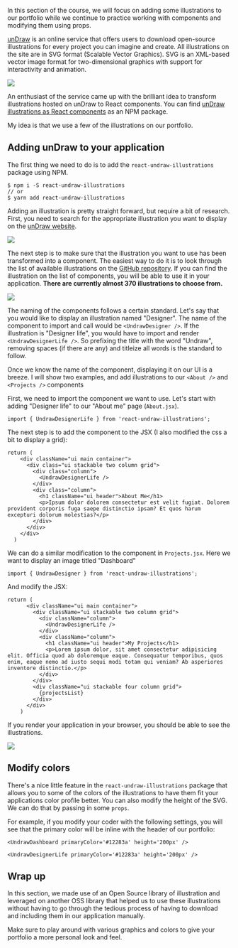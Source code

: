 In this section of the course, we will focus on adding some illustrations to our portfolio while we continue to practice working with components and modifying them using props.

[unDraw](https://undraw.co/illustrations) is an online service that offers users to download open-source illustrations for every project you can imagine and create. All illustrations on the site are in SVG format (Scalable Vector Graphics). SVG is an XML-based vector image format for two-dimensional graphics with support for interactivity and animation.

![](https://raw.githubusercontent.com/CraftAcademyLabs/ca_course/master/week3/assets/portfolio_challenge/react_portfolio_undraw_screen.png)

An enthusiast of the service came up with the brilliant idea to transform illustrations hosted on unDraw to React components. You can find [unDraw illustrations as React components](https://www.npmjs.com/package/react-undraw-illustrations) as an NPM package.

My idea is that we use a few of the illustrations on our portfolio.

## Adding unDraw to your application

The first thing we need to do is to add the `react-undraw-illustrations` package using NPM.

    $ npm i -S react-undraw-illustrations
    // or
    $ yarn add react-undraw-illustrations

Adding an illustration is pretty straight forward, but require a bit of research. First, you need to search for the appropriate illustration you want to display on the [unDraw website](https://undraw.co/illustrations).

![](https://raw.githubusercontent.com/CraftAcademyLabs/ca_course/master/week3/assets/portfolio_challenge/react_portfolio_undraw_search.png)

The next step is to make sure that the illustration you want to use has been transformed into a component. The easiest way to do it is to look through the list of available illustrations on the [GitHub repository](https://github.com/GraemeFulton/react-undraw-illustrations/tree/master/lib/components). If you can find the illustration on the list of components, you will be able to use it in your application. **There are currently almost 370 illustrations to choose from.**

![](https://raw.githubusercontent.com/CraftAcademyLabs/ca_course/master/week3/assets/portfolio_challenge/react_portfolio_undraw_gh_component_list.png)

The naming of the components follows a certain standard. Let's say that you would like to display an illustration named "Designer". The name of the component to import and call would be `<UndrawDesigner />`. If the illustration is "Designer life", you would have to import and render `<UndrawDesignerLife />`. So prefixing the title with the word "Undraw", removing spaces (if there are any) and titleize all words is the standard to follow.

Once we know the name of the component, displaying it on our UI is a breeze. I will show two examples, and add illustrations to our `<About />` and `<Projects />` components

First, we need to import the component we want to use. Let's start with adding "Designer life" to our "About me" page (`About.jsx`).

    import { UndrawDesignerLife } from 'react-undraw-illustrations';

The next step is to add the component to the JSX (I also modified the css a bit to display a grid):

    return (
        <div className="ui main container">
          <div class="ui stackable two column grid">
            <div class="column">
              <UndrawDesignerLife />
            </div>
            <div class="column">
              <h1 className="ui header">About Me</h1>
              <p>Ipsum dolor dolorem consectetur est velit fugiat. Dolorem provident corporis fuga saepe distinctio ipsam? Et quos harum excepturi dolorum molestias?</p>
            </div>
          </div>
        </div>
      )

We can do a similar modification to the component in `Projects.jsx`. Here we want to display an image titled "Dashboard"

    import { UndrawDesigner } from 'react-undraw-illustrations';

And modify the JSX:

    return (
          <div className="ui main container">
            <div className="ui stackable two column grid">
              <div className="column">
                <UndrawDesignerLife />
              </div>
              <div className="column">
                <h1 className="ui header">My Projects</h1>
                <p>Lorem ipsum dolor, sit amet consectetur adipisicing elit. Officia quod ab doloremque eaque. Consequatur temporibus, quos enim, eaque nemo ad iusto sequi modi totam qui veniam? Ab asperiores inventore distinctio.</p>
              </div>
            </div>
            <div className="ui stackable four column grid">
              {projectsList}
            </div>
          </div>
        )

If you render your application in your browser, you should be able to see the illustrations.

![](https://raw.githubusercontent.com/CraftAcademyLabs/ca_course/master/week3/assets/portfolio_challenge/portfolio_v2_undraw_illustrations.gif)

## Modify colors

There's a nice little feature in the `react-undraw-illustrations` package that allows you to some of the colors of the illustrations to have them fit your applications color profile better. You can also modify the height of the SVG. We can do that by passing in some `props`.

For example, if you modify your coder with the following settings, you will see that the primary color will be inline with the header of our portfolio:

    <UndrawDashboard primaryColor='#12283a' height='200px' />

    <UndrawDesignerLife primaryColor='#12283a' height='200px' />

## Wrap up

In this section, we made use of an Open Source library of illustration and leveraged on another OSS library that helped us to use these illustrations without having to go through the tedious process of having to download and including them in our application manually.

Make sure to play around with various graphics and colors to give your portfolio a more personal look and feel.